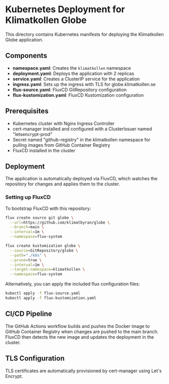 # Kubernetes Deployment for Klimatkollen Globe

This directory contains Kubernetes manifests for deploying the Klimatkollen Globe application.

## Components

- **namespace.yaml**: Creates the `klimatkollen` namespace
- **deployment.yaml**: Deploys the application with 2 replicas
- **service.yaml**: Creates a ClusterIP service for the application
- **ingress.yaml**: Sets up the ingress with TLS for globe.klimatkollen.se
- **flux-source.yaml**: FluxCD GitRepository configuration
- **flux-kustomization.yaml**: FluxCD Kustomization configuration

## Prerequisites

- Kubernetes cluster with Nginx Ingress Controller
- cert-manager installed and configured with a ClusterIssuer named "letsencrypt-prod"
- Secret named "github-registry" in the klimatkollen namespace for pulling images from GitHub Container Registry
- FluxCD installed in the cluster

## Deployment

The application is automatically deployed via FluxCD, which watches the repository for changes and applies them to the cluster.

### Setting up FluxCD

To bootstrap FluxCD with this repository:

```bash
flux create source git globe \
  --url=https://github.com/klimatbyran/globe \
  --branch=main \
  --interval=1m \
  --namespace=flux-system

flux create kustomization globe \
  --source=GitRepository/globe \
  --path="./k8s" \
  --prune=true \
  --interval=1m \
  --target-namespace=klimatkollen \
  --namespace=flux-system
```

Alternatively, you can apply the included flux configuration files:

```bash
kubectl apply -f flux-source.yaml
kubectl apply -f flux-kustomization.yaml
```

## CI/CD Pipeline

The GitHub Actions workflow builds and pushes the Docker image to GitHub Container Registry when changes are pushed to the main branch. FluxCD then detects the new image and updates the deployment in the cluster.

## TLS Configuration

TLS certificates are automatically provisioned by cert-manager using Let's Encrypt.
